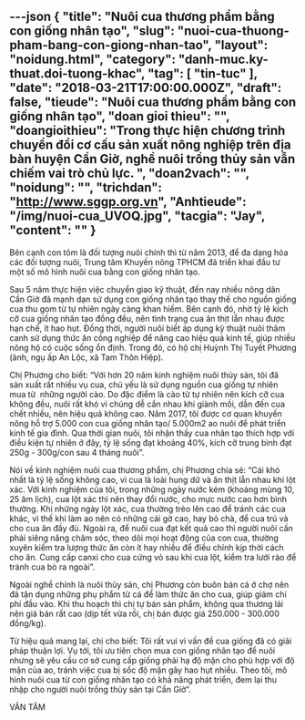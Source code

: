 ---json
{
    "title": "Nuôi cua thương phẩm bằng con giống nhân tạo",
    "slug": "nuoi-cua-thuong-pham-bang-con-giong-nhan-tao",
    "layout": "noidung.html",
    "category": "danh-muc.ky-thuat.doi-tuong-khac",
    "tag": [
        "tin-tuc"
    ],
    "date": "2018-03-21T17:00:00.000Z",
    "draft": false,
    "tieude": "Nuôi cua thương phẩm bằng con giống nhân tạo",
    "doan gioi thieu": "",
    "doangioithieu": "Trong thực hiện chương trình chuyển đổi cơ cấu sản xuất nông nghiệp trên địa bàn huyện Cần Giờ, nghề nuôi trồng thủy sản vẫn chiếm vai trò chủ lực. ",
    "doan2vach": "",
    "noidung": "",
    "trichdan": "http://www.sggp.org.vn",
    "Anhtieude": "/img/nuoi-cua_UVOQ.jpg",
    "tacgia": "Jay",
    "__content__": ""
}
---
<p><span style="font-size:14px">B&ecirc;n cạnh con t&ocirc;m l&agrave; đối tượng nu&ocirc;i ch&iacute;nh th&igrave; từ năm 2013, để đa dạng h&oacute;a c&aacute;c đối tượng nu&ocirc;i, Trung t&acirc;m Khuyến n&ocirc;ng TPHCM đ&atilde; triển khai đầu tư một số m&ocirc; h&igrave;nh nu&ocirc;i cua bằng con giống nh&acirc;n tạo.</span></p>

<p><span style="font-size:14px">Sau 5 năm thực hiện việc chuyển giao kỹ thuật, đến nay nhiều n&ocirc;ng d&acirc;n Cần Giờ đ&atilde; mạnh dạn sử dụng con giống nh&acirc;n tạo thay thế cho nguồn giống cua thu gom từ tự nhi&ecirc;n ng&agrave;y c&agrave;ng khan hiếm. B&ecirc;n cạnh đ&oacute;, nhờ tỷ lệ k&iacute;ch cỡ cua giống nh&acirc;n tạo đồng đều, n&ecirc;n t&igrave;nh trạng cua ăn thịt lẫn nhau được hạn chế, &iacute;t hao hụt. Đồng thời, người nu&ocirc;i biết &aacute;p dụng kỹ thuật nu&ocirc;i th&acirc;m canh sử dụng thức ăn c&ocirc;ng nghiệp để n&acirc;ng cao hiệu quả kinh tế, gi&uacute;p nhiều n&ocirc;ng hộ c&oacute; cuộc sống ổn định. Trong đ&oacute;, c&oacute; hộ chị Huỳnh Thị Tuyết Phương (ảnh, ngụ ấp An Lộc, x&atilde; Tam Th&ocirc;n Hiệp).</span></p>

<p><span style="font-size:14px">Chị Phương cho biết: &ldquo;Với hơn 20 năm kinh nghiệm nu&ocirc;i thủy sản, t&ocirc;i đ&atilde;&nbsp; sản xuất rất nhiều vụ cua, chủ yếu l&agrave; sử dụng nguồn cua giống tự nhi&ecirc;n mua từ&nbsp; những người c&agrave;o. Do đặc điểm l&agrave; c&agrave;o từ tự nhi&ecirc;n n&ecirc;n k&iacute;ch cỡ cua kh&ocirc;ng đều, nu&ocirc;i rất kh&oacute; v&igrave; ch&uacute;ng dễ cắn nhau khi gi&agrave;nh mồi, dẫn đến cua chết nhiều, n&ecirc;n hiệu quả kh&ocirc;ng cao. Năm 2017, t&ocirc;i được cơ quan khuyến n&ocirc;ng hỗ trợ 5.000 con cua giống nh&acirc;n tạo/ 5.000m2 ao nu&ocirc;i để ph&aacute;t triển kinh tế gia đ&igrave;nh. Qua thời gian nu&ocirc;i, t&ocirc;i nhận thấy cua nh&acirc;n tạo th&iacute;ch hợp với điều kiện tự nhi&ecirc;n ở đ&acirc;y, tỷ lệ sống đạt khoảng 40%, k&iacute;ch cỡ trung b&igrave;nh đạt 250g - 300g/con sau 4 th&aacute;ng nu&ocirc;i&rdquo;.&nbsp;</span></p>

<p><span style="font-size:14px">N&oacute;i về kinh nghiệm nu&ocirc;i cua thương phẩm, chị Phương chia sẻ: &ldquo;C&aacute;i kh&oacute; nhất l&agrave; tỷ lệ sống kh&ocirc;ng cao, v&igrave; cua l&agrave; lo&agrave;i hung dữ v&agrave; ăn thịt lẫn nhau khi lột x&aacute;c. Với kinh nghiệm của t&ocirc;i, trong những ng&agrave;y nước k&eacute;m (khoảng m&ugrave;ng 10, 25 &acirc;m lịch), cua lột x&aacute;c th&igrave; n&ecirc;n thay đổi nước, cho mực nước cao hơn b&igrave;nh thường. Khi những ng&agrave;y lột x&aacute;c, cua thường tr&egrave;o l&ecirc;n cao để tr&aacute;nh c&aacute;c cua kh&aacute;c, v&igrave; thế khi l&agrave;m ao n&ecirc;n c&oacute; những c&aacute;i gờ cao, hay bỏ ch&agrave;, để cua tr&uacute; v&agrave; cho cua ăn đầy đủ. Ngo&agrave;i ra, để nu&ocirc;i cua đạt kết quả cao th&igrave; người nu&ocirc;i cần phải si&ecirc;ng năng chăm s&oacute;c, theo d&otilde;i mọi hoạt động của con cua, thường xuy&ecirc;n kiểm tra lượng thức ăn c&ograve;n &iacute;t hay nhiều để điều chỉnh kịp thời c&aacute;ch cho ăn. Cung cấp canxi cho cua cứng vỏ sau khi cua lột, kiểm tra lưới r&agrave;o để tr&aacute;nh cua b&ograve; ra ngo&agrave;i&rdquo;.&nbsp;</span></p>

<p><span style="font-size:14px">Ngo&agrave;i nghề ch&iacute;nh l&agrave; nu&ocirc;i thủy sản, chị Phương c&ograve;n bu&ocirc;n b&aacute;n c&aacute; ở chợ n&ecirc;n đ&atilde; tận dụng những phụ phẩm từ c&aacute; để l&agrave;m thức ăn cho cua, gi&uacute;p giảm chi ph&iacute; đầu v&agrave;o. Khi thu hoạch th&igrave; chị tự b&aacute;n sản phẩm, kh&ocirc;ng qua thương l&aacute;i n&ecirc;n gi&aacute; b&aacute;n rất cao (dịp tết vừa rồi, chị b&aacute;n được gi&aacute; 250.000 - 300.000 đồng/kg).</span></p>

<p><span style="font-size:14px">Từ hiệu quả mang lại, chị cho biết: T&ocirc;i rất vui v&igrave; vấn đề cua giống đ&atilde; c&oacute; giải ph&aacute;p thuận lợi. Vụ tới, t&ocirc;i ưu ti&ecirc;n chọn mua con giống nh&acirc;n tạo để nu&ocirc;i nhưng sẽ y&ecirc;u cầu cơ sở cung cấp giống phải hạ độ mặn cho ph&ugrave; hợp với độ mặn của ao, tr&aacute;nh việc cua bị sốc độ mặn g&acirc;y hao hụt nhiều. Theo t&ocirc;i, m&ocirc; h&igrave;nh nu&ocirc;i cua từ con giống nh&acirc;n tạo c&oacute; khả năng ph&aacute;t triển, đem lại thu nhập cho người nu&ocirc;i trồng thủy sản tại Cần Giờ&rdquo;.</span></p>

<p><span style="font-size:14px">V&Acirc;N T&Acirc;M</span></p>

<h3>&nbsp;</h3>
